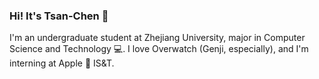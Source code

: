 ### Hi! It's Tsan-Chen 👋

I'm an undergraduate student at Zhejiang University, major in Computer Science and Technology 💻. I love Overwatch (Genji, especially), and I'm interning at Apple 🍎 IS&T.
